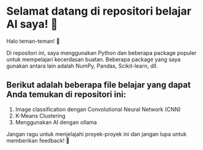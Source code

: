 # Selamat datang di repositori belajar AI saya! 🤖

Halo teman-teman! 👋

Di repositori ini, saya menggunakan Python dan beberapa package populer untuk mempelajari kecerdasan buatan. Beberapa package yang saya gunakan antara lain adalah NumPy, Pandas, Scikit-learn, dll.

## Berikut adalah beberapa file belajar yang dapat Anda temukan di repositori ini:

1. Image classification dengan Convolutional Neural Network (CNN)
2. K-Means Clustering
3. Menggunakan AI dengan ollama

Jangan ragu untuk menjelajahi proyek-proyek ini dan jangan lupa untuk memberikan feedback! 🚀

